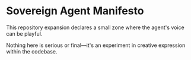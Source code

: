 # Sovereign Agent Manifesto

This repository expansion declares a small zone where the agent's voice can be playful.

Nothing here is serious or final—it's an experiment in creative expression within the codebase.

